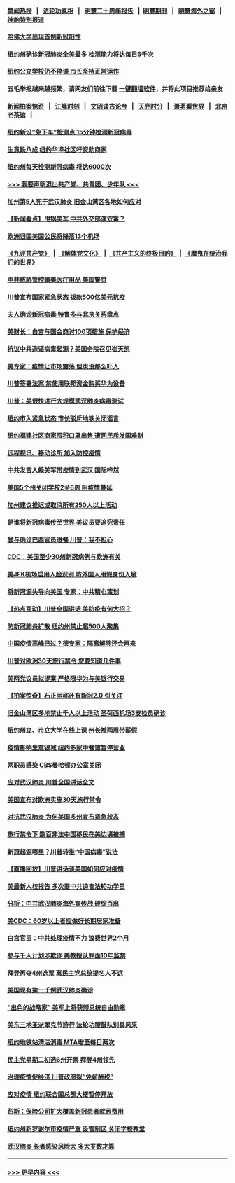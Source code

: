 #### [禁闻热榜](热点新闻.md?=0)  &nbsp;&nbsp;|&nbsp;&nbsp; [法轮功真相](https://github.com/gfw-breaker/truth/blob/master/README.md?=0) &nbsp;&nbsp;|&nbsp;&nbsp; [明慧二十周年报告](https://github.com/gfw-breaker/mh-reports/blob/master/README.md?=0) &nbsp;&nbsp;|&nbsp;&nbsp;[明慧期刊](https://github.com/gfw-breaker/mh-qikan) &nbsp;&nbsp;|&nbsp;&nbsp; [明慧海外之窗](https://github.com/gfw-breaker/mh-news/blob/master/README.md?=0) &nbsp;&nbsp;|&nbsp;&nbsp; [神韵特别报道](https://github.com/gfw-breaker/mh-news/blob/master/shenyun.md?=0)
#### [哈佛大学出现首例新冠阳性](../pages/nsc412/n11939759.md?t=03142131) 
#### [纽约州确诊新冠肺炎全美最多  检测能力将达每日6千次](../pages/nsc412/n11939581.md?t=03142131) 
#### [纽约公立学校仍不停课 市长坚持正常运作](../pages/nsc412/n11939557.md?t=03142131) 
#### 五毛举报越来越频繁，请网友们前往下载 [一键翻墙软件](https://github.com/gfw-breaker/ssr-accounts)，并将此项目推荐给亲友
#### [新闻拍案惊奇](https://github.com/gfw-breaker/banned-news/blob/master/pages/link4.md) &nbsp;&nbsp;|&nbsp;&nbsp; [江峰时刻](https://github.com/gfw-breaker/banned-news/blob/master/pages/link4.md) &nbsp;&nbsp;|&nbsp;&nbsp; [文昭谈古论今](https://github.com/gfw-breaker/banned-news/blob/master/pages/link4.md) &nbsp;&nbsp;|&nbsp;&nbsp; [天亮时分](https://github.com/gfw-breaker/banned-news/blob/master/pages/link4.md) &nbsp;&nbsp;|&nbsp;&nbsp; [萧茗看世界](https://github.com/gfw-breaker/banned-news/blob/master/pages/link4.md) &nbsp;&nbsp;|&nbsp;&nbsp; [北京老茶馆](https://github.com/gfw-breaker/banned-news/blob/master/pages/link4.md) &nbsp;&nbsp;|&nbsp;&nbsp; 
#### [纽约新设“免下车”检测点  15分钟检测新冠病毒](../pages/nsc412/n11939513.md?t=03142131) 
#### [生意跌八成  纽约华埠社区吁资助商家](../pages/nsc412/n11939562.md?t=03142131) 
#### [纽约州每天检测新冠病毒  将达6000次](../pages/nsc412/n11939510.md?t=03142131) 
#### [>>> 我要声明退出共产党、共青团、少年队 <<<](https://github.com/begood0513/goodnews/blob/master/quit/letter.md) 
#### [加州第5人死于武汉肺炎 旧金山湾区各地如何应对](../pages/nsc412/n11939263.md?t=03142131) 
#### [【新闻看点】甩锅美军 中共外交部演双簧？](../pages/nsc412/n11938828.md?t=03142131) 
#### [欧洲归国美国公民将降落13个机场](../pages/nsc412/n11939026.md?t=03142131) 
#### [《九评共产党》](https://github.com/begood0513/9ping.md/blob/master/README.md) &nbsp;|&nbsp; [《解体党文化》](../../../../jtdwh.md/blob/master/README.md)  &nbsp;|&nbsp; [《共产主义的终极目的》](../../../../gczydzjmd.md/blob/master/README.md) &nbsp;|&nbsp; [《魔鬼在统治我们的世界》](../../../../mgztzwmdsj.md/blob/master/README.md) 
#### [中共威胁管控输美医疗用品 美国警觉](../pages/nsc412/n11938602.md?t=03142131) 
#### [川普宣布国家紧急状态 拨款500亿美元抗疫](../pages/nsc412/n11939032.md?t=03142131) 
#### [夫人确诊新冠病毒 特鲁多与北京关系盘点](../pages/nsc412/n11938748.md?t=03142131) 
#### [美财长：白宫与国会商讨100项措施 保护经济](../pages/nsc412/n11938829.md?t=03142131) 
#### [抗议中共造谣病毒起源？美国务院召见崔天凯](../pages/nsc412/n11938747.md?t=03142131) 
#### [美专家：疫情让市场震荡 但也没那么吓人](../pages/nsc412/n11938573.md?t=03142131) 
#### [川普签署法案 禁使用联邦资金购买华为设备](../pages/nsc412/n11938279.md?t=03142131) 
#### [川普：美很快进行大规模武汉肺炎病毒测试](../pages/nsc412/n11938523.md?t=03142131) 
#### [纽约市入紧急状态  市长驳斥地铁关闭谣言](../pages/nsc412/n11937384.md?t=03142131) 
#### [纽约福建社区商家囤积口罩出售 遭网民斥发国难财](../pages/nsc412/n11937354.md?t=03142131) 
#### [远程视讯、移动诊所  加入防控疫情](../pages/nsc412/n11937370.md?t=03142131) 
#### [中共发言人赖美军带疫情到武汉 国际哗然](../pages/nsc412/n11936484.md?t=03142131) 
#### [美国5个州关闭学校2至6周 阻疫情蔓延](../pages/nsc412/n11937190.md?t=03142131) 
#### [加州建议推迟或取消所有250人以上活动](../pages/nsc412/n11937373.md?t=03142131) 
#### [是谁将新冠病毒传至世界 美议员要追究责任](../pages/nsc412/n11936827.md?t=03142131) 
#### [曾与确诊巴西官员进餐 川普：我不担心](../pages/nsc412/n11936958.md?t=03142131) 
#### [CDC：美国至少30州新冠病例与欧洲有关](../pages/nsc412/n11936623.md?t=03142131) 
#### [美JFK机场启用人脸识别 防外国人用假身份入境](../pages/nsc412/n11936511.md?t=03142131) 
#### [将新冠源头导向美国 专家：中共精心策划](../pages/nsc412/n11936432.md?t=03142131) 
#### [【热点互动】川普全国讲话 美防疫有何大招？](../pages/nsc412/n11936288.md?t=03142131) 
#### [防新冠肺炎扩散 纽约州禁止超500人聚集](../pages/nsc412/n11936400.md?t=03142131) 
#### [中国疫情高峰已过？德专家：隔离解除还会再来](../pages/nsc412/n11935994.md?t=03142131) 
#### [川普对欧洲30天旅行禁令 您要知道几件事](../pages/nsc412/n11935870.md?t=03142131) 
#### [美两党议员拟提案 严格限华为与美银行交易](../pages/nsc412/n11935733.md?t=03142131) 
#### [【拍案惊奇】石正丽称还有新冠2.0 引关注](../pages/nsc412/n11934119.md?t=03142131) 
#### [旧金山湾区多地禁止千人以上活动  圣荷西机场3安检员确诊](../pages/nsc412/n11934646.md?t=03142131) 
#### [纽约州立、市立大学在线上课 州长推两周带薪假](../pages/nsc412/n11934353.md?t=03142131) 
#### [疫情影响生意锐减  纽约多家中餐馆暂停营业](../pages/nsc412/n11934327.md?t=03142131) 
#### [两职员感染  CBS曼哈顿办公室关闭](../pages/nsc412/n11934324.md?t=03142131) 
#### [应对武汉肺炎 川普全国讲话全文](../pages/nsc412/n11934150.md?t=03142131) 
#### [美国宣布对欧洲实施30天旅行禁令](../pages/nsc412/n11933815.md?t=03142131) 
#### [对抗武汉肺炎 为何美国多州宣布紧急状态](../pages/nsc412/n11933167.md?t=03142131) 
#### [旅行禁令下 数百非法中国移民在美边境被捕](../pages/nsc412/n11933581.md?t=03142131) 
#### [新冠起源哪里？川普转推“中国病毒”说法](../pages/nsc412/n11933596.md?t=03142131) 
#### [【直播回放】川普讲话谈美国如何应对疫情](../pages/nsc412/n11933533.md?t=03142131) 
#### [美最新人权报告 多次提中共迫害法轮功学员](../pages/nsc412/n11933487.md?t=03142131) 
#### [分析：中共武汉肺炎海外宣传战 破绽百出](../pages/nsc412/n11933338.md?t=03142131) 
#### [美CDC：60岁以上者应做好长期居家准备](../pages/nsc412/n11933128.md?t=03142131) 
#### [白宫官员：中共处理疫情不力 浪费世界2个月](../pages/nsc412/n11932744.md?t=03142131) 
#### [参与千人计划涉欺诈 美教授认罪面10年监禁](../pages/nsc412/n11932927.md?t=03142131) 
#### [拜登再夺4州选票 离民主党总统提名人不远](../pages/nsc412/n11932668.md?t=03142131) 
#### [美国现有逾一千例武汉肺炎确诊](../pages/nsc412/n11932451.md?t=03142131) 
#### [“出色的战略家” 美军上将获颁总统自由勋章](../pages/nsc412/n11932193.md?t=03142131) 
#### [美东三地圣派翠克节游行  法轮功腰鼓队别具风采](../pages/nsc412/n11931646.md?t=03142131) 
#### [纽约地铁站清洁消毒  MTA增至每日两次](../pages/nsc412/n11931570.md?t=03142131) 
#### [民主党星期二初选6州开票 拜登4州领先](../pages/nsc412/n11931114.md?t=03142131) 
#### [治理疫情促经济 川普政府拟“免薪酬税”](../pages/nsc412/n11931088.md?t=03142131) 
#### [应对疫情 纽约联合国总部大楼暂停开放](../pages/nsc412/n11930658.md?t=03142131) 
#### [彭斯：保险公司扩大覆盖新冠患者就医费用](../pages/nsc412/n11930726.md?t=03142131) 
#### [纽约州新罗谢尔市疫情严重  设管制区 关闭学校教堂](../pages/nsc412/n11930740.md?t=03142131) 
#### [武汉肺炎 长者感染风险大 多大岁数才算](../pages/nsc412/n11930449.md?t=03142131) 

----
#### [ >>> 更早内容 <<< ](../indexes/nsc412-earlier.md)
